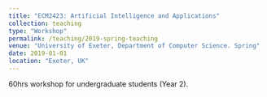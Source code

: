 ```yaml
---
title: "ECM2423: Artificial Intelligence and Applications"
collection: teaching
type: "Workshop"
permalink: /teaching/2019-spring-teaching
venue: "University of Exeter, Department of Computer Science. Spring"
date: 2019-01-01
location: "Exeter, UK"
---
```

60hrs workshop for undergraduate students (Year 2).
